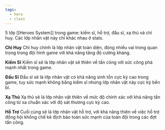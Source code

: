 ```yaml
---
tags:
  - hero
  - class
---
```

5 lớp [[Heroes System]] trong game: kiếm sĩ, hỗ trợ, đấu sĩ, xạ thủ và chỉ huy. 
Các lớp nhân vật này chỉ khác nhau ở stats.

**Chỉ Huy**
Chỉ huy chính là lớp nhân vật toàn diện, đóng nhiều vai trong quan trọng trong đội hình game với khả năng tăng độ cường kháng. 

**Kiếm Sĩ**
Kiếm sĩ sẽ là lớp nhân vật sẽ thiên về tấn công với sức công phá mạnh nhất trong game. 

**Đấu Sĩ**
Đấu sĩ sẽ là lớp nhân vật có khả năng sinh tồn cực kỳ cao trong game, tuy sức mạnh không bằng kiếm sĩ nhưng lớp nhân vật này cực kỳ bền bỉ. 

**Xạ Thủ**
Xạ thủ sẽ là lớp nhân vật thiên về mức độ chính xác với khả năng tấn công từ xa chuẩn xác với độ sát thương cực kỳ cao. 

**Hỗ Trợ**
Cuối cùng sẽ là lớp nhân vật hỗ trợ, với khả năng thiên về việc hỗ trợ đồng hội khống chế kẻ địch bảo toàn sức mạnh của toàn đội trong các đợt tấn công. 
